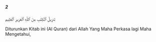 ##### 2

<span class="ayah">تَنزِيلُ ٱلْكِتَٰبِ مِنَ ٱللَّهِ ٱلْعَزِيزِ ٱلْعَلِيمِ</span>

<span class="ayah_translation">Diturunkan Kitab ini (Al Quran) dari Allah Yang Maha Perkasa lagi Maha Mengetahui,</span>
